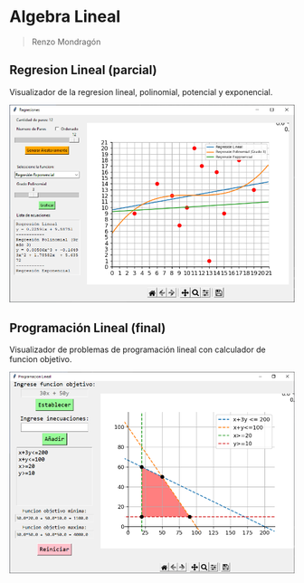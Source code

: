 # Algebra Lineal

> Renzo Mondragón

## Regresion Lineal (parcial)

Visualizador de la regresion lineal, polinomial, potencial y exponencial.

![](imgs/regresionLineal.png)

## Programación Lineal (final)

Visualizador de problemas de programación lineal con calculador de funcion objetivo.

![](imgs/programacionLineal.png)